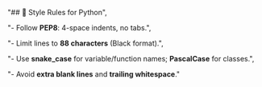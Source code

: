 "## 🎨 Style Rules for Python",

"- Follow **PEP8**: 4-space indents, no tabs.",

"- Limit lines to **88 characters** (Black format).",

"- Use **snake_case** for variable/function names; **PascalCase** for classes.",

"- Avoid **extra blank lines** and **trailing whitespace**."
